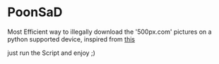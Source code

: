 # PoonSaD
Most Efficient way to illegally download the '500px.com' pictures on a python supported device, inspired from [this](https://github.com/8dspaces/500px_downloader)

just run the Script and enjoy ;)
